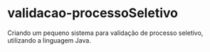 # validacao-processoSeletivo
Criando um pequeno sistema para validação de processo seletivo, utilizando a linguagem Java.
